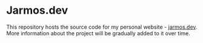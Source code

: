 # Jarmos.dev

This repository hosts the source code for my personal website - [jarmos.dev][1].
More information about the project will be gradually added to it over time.

<!-- Reference Links -->

[1]: https://jarmos.vercel.app
